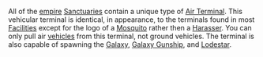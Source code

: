 All of the [empire](Empire.md) [Sanctuaries](../locations/Sanctuary.md) contain
a unique type of [Air Terminal](../items/Air_Terminal.md). This vehicular
terminal is identical, in appearance, to the terminals found in most
[Facilities](../locations/Facilities.md) except for the logo of a
[Mosquito](../vehicles/Mosquito.md) rather then a
[Harasser](../vehicles/Harasser.md). You can only pull air
[vehicles](../vehicles/index.md) from this terminal, not ground vehicles. The
terminal is also capable of spawning the [Galaxy](../vehicles/Galaxy.md),
[Galaxy Gunship](../vehicles/Galaxy_Gunship.md), and
[Lodestar](../vehicles/Lodestar.md).
